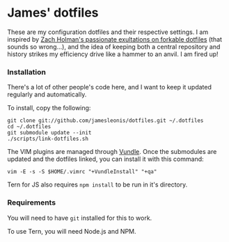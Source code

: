 James' dotfiles
===============

These are my configuration dotfiles and their respective settings. I am inspired by [Zach Holman's passionate exultations on forkable dotfiles][zach] (that sounds so wrong...), and the idea of keeping both a central repository and history strikes my efficiency drive like a hammer to an anvil. I am fired up!

[zach]: http://zachholman.com/2010/08/dotfiles-are-meant-to-be-forked/

### Installation

There's a lot of other people's code here, and I want to keep it updated regularly and automatically.

To install, copy the following:

    git clone git://github.com/jamesleonis/dotfiles.git ~/.dotfiles
    cd ~/.dotfiles
    git submodule update --init
    ./scripts/link-dotfiles.sh

The VIM plugins are managed through [Vundle][vundle]. Once the submodules are updated and the dotfiles linked, you can install it with this command:

    vim -E -s -S $HOME/.vimrc "+VundleInstall" "+qa"

Tern for JS also requires `npm install` to be run in it's directory.

[vundle]: https://github.com/VundleVim/Vundle.vim
[ycm]: https://github.com/Valloric/YouCompleteMe

### Requirements

You will need to have `git` installed for this to work.

To use Tern, you will need Node.js and NPM.
